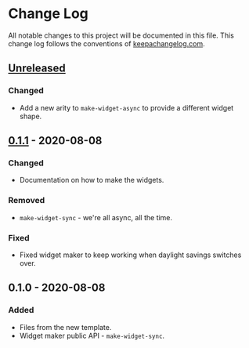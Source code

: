 # Change Log
All notable changes to this project will be documented in this file. This change log follows the conventions of [keepachangelog.com](http://keepachangelog.com/).

## [Unreleased]
### Changed
- Add a new arity to `make-widget-async` to provide a different widget shape.

## [0.1.1] - 2020-08-08
### Changed
- Documentation on how to make the widgets.

### Removed
- `make-widget-sync` - we're all async, all the time.

### Fixed
- Fixed widget maker to keep working when daylight savings switches over.

## 0.1.0 - 2020-08-08
### Added
- Files from the new template.
- Widget maker public API - `make-widget-sync`.

[Unreleased]: https://github.com/your-name/tools/compare/0.1.1...HEAD
[0.1.1]: https://github.com/your-name/tools/compare/0.1.0...0.1.1
